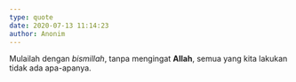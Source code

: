 ```yaml
---
type: quote
date: 2020-07-13 11:14:23
author: Anonim
---
```


Mulailah dengan *bismillah*, tanpa mengingat **Allah**, semua yang kita lakukan tidak ada apa-apanya.